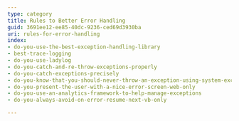 ```yaml
---
type: category
title: Rules to Better Error Handling
guid: 3691ee12-ee85-40dc-9236-ced69d3930ba
uri: rules-for-error-handling
index:
- do-you-use-the-best-exception-handling-library
- best-trace-logging
- do-you-use-ladylog
- do-you-catch-and-re-throw-exceptions-properly
- do-you-catch-exceptions-precisely
- do-you-know-that-you-should-never-throw-an-exception-using-system-exception
- do-you-present-the-user-with-a-nice-error-screen-web-only
- do-you-use-an-analytics-framework-to-help-manage-exceptions
- do-you-always-avoid-on-error-resume-next-vb-only

---
```

